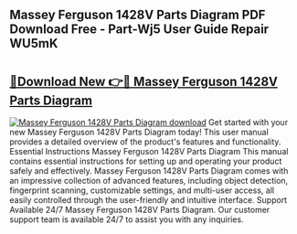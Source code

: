 ## Massey Ferguson 1428V Parts Diagram PDF Download Free - Part-Wj5 User Guide Repair WU5mK

# <h2><a href="http://dfprtj8.blite.top/?on=Massey+Ferguson+1428V+Parts+Diagram">🔗Download New 👉🔴 Massey Ferguson 1428V Parts Diagram</a></h2>

[![Massey Ferguson 1428V Parts Diagram download](https://i.imgur.com/lujVjoI.png)](http://dfprtj8.blite.top/?on=Massey+Ferguson+1428V+Parts+Diagram)
Get started with your new Massey Ferguson 1428V Parts Diagram today! This user manual provides a detailed overview of the product's features and functionality. Essential Instructions Massey Ferguson 1428V Parts Diagram This manual contains essential instructions for setting up and operating your product safely and effectively. Massey Ferguson 1428V Parts Diagram comes with an impressive collection of advanced features, including object detection, fingerprint scanning, customizable settings, and multi-user access, all easily controlled through the user-friendly and intuitive interface. Support Available 24/7 Massey Ferguson 1428V Parts Diagram. Our customer support team is available 24/7 to assist you with any inquiries.
